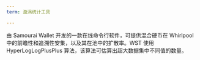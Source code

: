 ```yaml
---
term: 漩涡统计工具

---
```

由 Samourai Wallet 开发的一款在线命令行软件，可提供混合硬币在 Whirlpool 中的前瞻性和追溯性安集，以及其在池中的扩散率。WST 使用 HyperLogLogPlusPlus 算法，该算法可估算出超大数据集中不同值的数量。